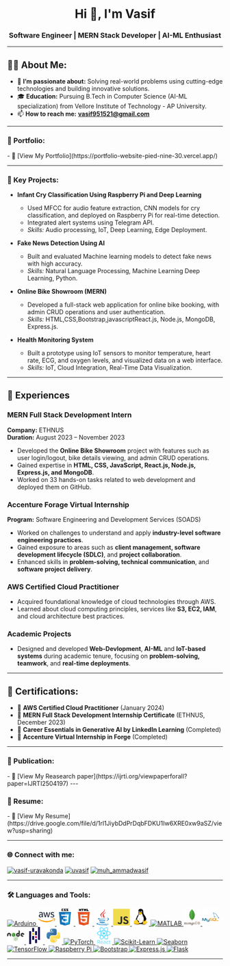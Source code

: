 <h1 align="center">Hi 👋, I'm Vasif</h1>
<h3 align="center">Software Engineer | MERN Stack Developer | AI-ML Enthusiast</h3>

---

## 👨‍💻 About Me:
- 🚀 **I’m passionate about:** Solving real-world problems using cutting-edge technologies and building innovative solutions.  
- 🎓 **Education:** Pursuing B.Tech in Computer Science (AI-ML specialization) from Vellore Institute of Technology - AP University.  
- 📫 **How to reach me:** **vasif951521@gmail.com**  



---

<h3>📄 Portfolio:</h3>
- 📄 [View My Portfolio](https://portfolio-website-pied-nine-30.vercel.app/)  

---

<h3>💼 Key Projects:</h3>

- **Infant Cry Classification Using Raspberry Pi and Deep Learning**  
  - Used MFCC for audio feature extraction, CNN  models for cry classification, and deployed on Raspberry Pi for real-time detection.
  - Integrated alert systems using Telegram API.
  - *Skills:* Audio processing, IoT, Deep Learning, Edge Deployment.  

- **Fake News Detection Using AI**  
  - Built and evaluated Machine learning models to detect fake news with high accuracy.  
  - *Skills:* Natural Language Processing, Machine Learning Deep Learning, Python.  

- **Online Bike Showroom (MERN)**  
  - Developed a full-stack web application for online bike booking, with admin CRUD operations and user authentication.  
  - *Skills:* HTML,CSS,Bootstrap,javascriptReact.js, Node.js, MongoDB, Express.js.  

- **Health Monitoring System**  
  - Built a prototype using IoT sensors to monitor temperature, heart rate, ECG, and oxygen levels, and visualized data on a web interface.  
  - *Skills:* IoT, Cloud Integration, Real-Time Data Visualization.  
---

## 🌟 Experiences

### MERN Full Stack Development Intern  
**Company:** ETHNUS  
**Duration:** August 2023 – November 2023  

- Developed the **Online Bike Showroom** project with features such as user login/logout, bike details viewing, and admin CRUD operations.  
- Gained expertise in **HTML, CSS, JavaScript, React.js, Node.js, Express.js, and MongoDB**.  
- Worked on 33 hands-on tasks related to web development and deployed them on GitHub.  

### Accenture Forage Virtual Internship  
**Program:** Software Engineering and Development Services (SOADS)  

- Worked on challenges to understand and apply **industry-level software engineering practices**.  
- Gained exposure to areas such as **client management, software development lifecycle (SDLC)**, and **project collaboration**.  
- Enhanced skills in **problem-solving, technical communication**, and **software project delivery**.  

### AWS Certified Cloud Practitioner  
- Acquired foundational knowledge of cloud technologies through AWS.  
- Learned about cloud computing principles, services like **S3, EC2, IAM**, and cloud architecture best practices.  

### Academic Projects  
- Designed and developed **Web-Devlopment**, **AI-ML** and **IoT-based systems** during academic tenure, focusing on **problem-solving, teamwork**, and **real-time deployments**.  

---

## 📜 Certifications:

- 🏅 **AWS Certified Cloud Practitioner** (January 2024)  
- 🏅 **MERN Full Stack Development Internship Certificate** (ETHNUS, December 2023)  
- 🏅 **Career Essentials in Generative AI by LinkedIn Learning** (Completed)  
- 🏅 **Accenture Virtual Internship in Forge** (Completed)


---

<h3>📄 Publication:</h3>
- 📄 [View My Reasearch paper](https://ijrti.org/viewpaperforall?paper=IJRTI2504197)  
---

<h3>📄 Resume:</h3>
- 📄 [View My Resume](https://drive.google.com/file/d/1rl1JiybDdPrDqbFDKU1Iw6XRE0xw9aSZ/view?usp=sharing)  

---

<h3>🌐 Connect with me:</h3>
<p align="left">
<a href="https://linkedin.com/in/vasif-uravakonda" target="blank"><img align="center" src="https://raw.githubusercontent.com/rahuldkjain/github-profile-readme-generator/master/src/images/icons/Social/linked-in-alt.svg" alt="vasif-uravakonda" height="30" width="40" /></a>
<a href="https://kaggle.com/uvasif" target="blank"><img align="center" src="https://raw.githubusercontent.com/rahuldkjain/github-profile-readme-generator/master/src/images/icons/Social/kaggle.svg" alt="uvasif" height="30" width="40" /></a>
<a href="https://instagram.com/muh_ammadwasif" target="blank"><img align="center" src="https://raw.githubusercontent.com/rahuldkjain/github-profile-readme-generator/master/src/images/icons/Social/instagram.svg" alt="muh_ammadwasif" height="30" width="40" /></a>
</p>

---

<h3>🛠️ Languages and Tools:</h3>

<p align="left">
  <!-- Arduino -->
  <a href="https://www.arduino.cc/" target="_blank" rel="noreferrer">
    <img src="https://cdn.worldvectorlogo.com/logos/arduino-1.svg" alt="Arduino" width="40" height="40"/>
  </a>

  <!-- AWS -->
  <a href="https://aws.amazon.com" target="_blank" rel="noreferrer">
    <img src="https://raw.githubusercontent.com/devicons/devicon/master/icons/amazonwebservices/amazonwebservices-original-wordmark.svg" alt="AWS" width="40" height="40"/>
  </a>

  <!-- CSS3 -->
  <a href="https://www.w3schools.com/css/" target="_blank" rel="noreferrer">
    <img src="https://raw.githubusercontent.com/devicons/devicon/master/icons/css3/css3-original-wordmark.svg" alt="CSS3" width="40" height="40"/>
  </a>

  <!-- HTML5 -->
  <a href="https://www.w3.org/html/" target="_blank" rel="noreferrer">
    <img src="https://raw.githubusercontent.com/devicons/devicon/master/icons/html5/html5-original-wordmark.svg" alt="HTML5" width="40" height="40"/>
  </a>

  <!-- Java -->
  <a href="https://www.java.com" target="_blank" rel="noreferrer">
    <img src="https://raw.githubusercontent.com/devicons/devicon/master/icons/java/java-original.svg" alt="Java" width="40" height="40"/>
  </a>

  <!-- JavaScript -->
  <a href="https://developer.mozilla.org/en-US/docs/Web/JavaScript" target="_blank" rel="noreferrer">
    <img src="https://raw.githubusercontent.com/devicons/devicon/master/icons/javascript/javascript-original.svg" alt="JavaScript" width="40" height="40"/>
  </a>

  <!-- Linux -->
  <a href="https://www.linux.org/" target="_blank" rel="noreferrer">
    <img src="https://raw.githubusercontent.com/devicons/devicon/master/icons/linux/linux-original.svg" alt="Linux" width="40" height="40"/>
  </a>

  <!-- MATLAB -->
  <a href="https://www.mathworks.com/" target="_blank" rel="noreferrer">
    <img src="https://upload.wikimedia.org/wikipedia/commons/2/21/Matlab_Logo.png" alt="MATLAB" width="40" height="40"/>
  </a>

  <!-- MongoDB -->
  <a href="https://www.mongodb.com/" target="_blank" rel="noreferrer">
    <img src="https://raw.githubusercontent.com/devicons/devicon/master/icons/mongodb/mongodb-original-wordmark.svg" alt="MongoDB" width="40" height="40"/>
  </a>

  <!-- MySQL -->
  <a href="https://www.mysql.com/" target="_blank" rel="noreferrer">
    <img src="https://raw.githubusercontent.com/devicons/devicon/master/icons/mysql/mysql-original-wordmark.svg" alt="MySQL" width="40" height="40"/>
  </a>

  <!-- Node.js -->
  <a href="https://nodejs.org" target="_blank" rel="noreferrer">
    <img src="https://raw.githubusercontent.com/devicons/devicon/master/icons/nodejs/nodejs-original-wordmark.svg" alt="Node.js" width="40" height="40"/>
  </a>

  <!-- Pandas -->
  <a href="https://pandas.pydata.org/" target="_blank" rel="noreferrer">
    <img src="https://raw.githubusercontent.com/devicons/devicon/2ae2a900d2f041da66e950e4d48052658d850630/icons/pandas/pandas-original.svg" alt="Pandas" width="40" height="40"/>
  </a>

  <!-- Python -->
  <a href="https://www.python.org" target="_blank" rel="noreferrer">
    <img src="https://raw.githubusercontent.com/devicons/devicon/master/icons/python/python-original.svg" alt="Python" width="40" height="40"/>
  </a>

  <!-- PyTorch -->
  <a href="https://pytorch.org/" target="_blank" rel="noreferrer">
    <img src="https://www.vectorlogo.zone/logos/pytorch/pytorch-icon.svg" alt="PyTorch" width="40" height="40"/>
  </a>

  <!-- React -->
  <a href="https://reactjs.org/" target="_blank" rel="noreferrer">
    <img src="https://raw.githubusercontent.com/devicons/devicon/master/icons/react/react-original-wordmark.svg" alt="React" width="40" height="40"/>
  </a>

  <!-- Scikit-Learn -->
  <a href="https://scikit-learn.org/" target="_blank" rel="noreferrer">
    <img src="https://upload.wikimedia.org/wikipedia/commons/0/05/Scikit_learn_logo_small.svg" alt="Scikit-Learn" width="40" height="40"/>
  </a>

  <!-- Seaborn -->
  <a href="https://seaborn.pydata.org/" target="_blank" rel="noreferrer">
    <img src="https://seaborn.pydata.org/_images/logo-mark-lightbg.svg" alt="Seaborn" width="40" height="40"/>
  </a>

  <!-- TensorFlow -->
  <a href="https://www.tensorflow.org" target="_blank" rel="noreferrer">
    <img src="https://www.vectorlogo.zone/logos/tensorflow/tensorflow-icon.svg" alt="TensorFlow" width="40" height="40"/>
  </a>

  <!-- Raspberry Pi -->
  <a href="https://www.raspberrypi.org/" target="_blank" rel="noreferrer">
    <img src="https://upload.wikimedia.org/wikipedia/en/thumb/c/cb/Raspberry_Pi_Logo.svg/512px-Raspberry_Pi_Logo.svg.png" alt="Raspberry Pi" width="40" height="40"/>
  </a>

  <!-- Bootstrap -->
  <a href="https://getbootstrap.com/" target="_blank" rel="noreferrer">
    <img src="https://upload.wikimedia.org/wikipedia/commons/b/b2/Bootstrap_logo.svg" alt="Bootstrap" width="40" height="40"/>
  </a>

  <!-- Express.js -->
  <a href="https://expressjs.com/" target="_blank" rel="noreferrer">
    <img src="https://tse4.mm.bing.net/th?id=OIP.1fZjQpkRMKTBGN_7H5YnFwHaGL&pid=Api&P=0&h=180" alt="Express.js" width="50" height="40"/>
  </a>

  <!-- Flask -->
  <a href="https://flask.palletsprojects.com/" target="_blank" rel="noreferrer">
    <img src="https://tse1.mm.bing.net/th?id=OIP.sceRW7gTtYxGx9CKK_b1ZwHaDt&pid=Api&P=0&h=180" alt="Flask" width="40" height="40"/>
  </a>
</p>


---
